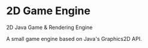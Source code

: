 # 2D Game Engine
2D Java Game &amp; Rendering Engine

A small game engine based on Java's Graphics2D API.
